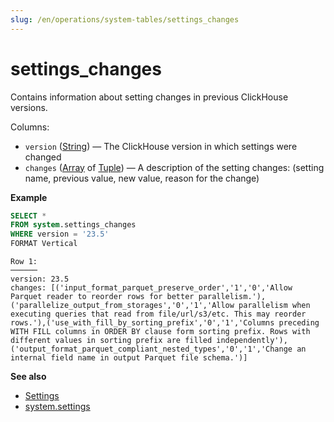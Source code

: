 ```yaml
---
slug: /en/operations/system-tables/settings_changes
---
```

# settings_changes

Contains information about setting changes in previous ClickHouse versions.

Columns:

- `version` ([String](../../sql-reference/data-types/string.md)) — The ClickHouse version in which settings were changed
- `changes` ([Array](../../sql-reference/data-types/string.md) of [Tuple](../../sql-reference/data-types/tuple.md)) — A description of the setting changes: (setting name, previous value, new value, reason for the change)

**Example**

``` sql
SELECT *
FROM system.settings_changes
WHERE version = '23.5'
FORMAT Vertical
```

``` text
Row 1:
──────
version: 23.5
changes: [('input_format_parquet_preserve_order','1','0','Allow Parquet reader to reorder rows for better parallelism.'),('parallelize_output_from_storages','0','1','Allow parallelism when executing queries that read from file/url/s3/etc. This may reorder rows.'),('use_with_fill_by_sorting_prefix','0','1','Columns preceding WITH FILL columns in ORDER BY clause form sorting prefix. Rows with different values in sorting prefix are filled independently'),('output_format_parquet_compliant_nested_types','0','1','Change an internal field name in output Parquet file schema.')]
```

**See also**

- [Settings](../../operations/settings/index.md#session-settings-intro)
- [system.settings](settings.md)
